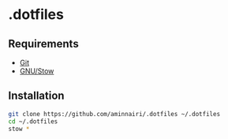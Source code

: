 # .dotfiles

## Requirements

- [Git](https://git-scm.com/)
- [GNU/Stow](https://www.gnu.org/software/stow/)

## Installation 

```bash
git clone https://github.com/aminnairi/.dotfiles ~/.dotfiles
cd ~/.dotfiles
stow *
```
